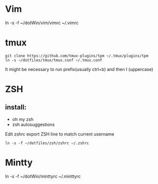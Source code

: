 # Vim
ln -s -f ~/dotWin/vim/vimrc ~/.vimrc

# tmux

```
git clone https://github.com/tmux-plugins/tpm ~/.tmux/plugins/tpm
ln -s ~/dotfiles/tmux/tmux.conf ~/.tmux.conf
```

It might be necessary to run prefix(usually ctrl+b) and then I (uppercase)

# ZSH

## install:
- oh my zsh
- zsh autosuggestions

Edit zshrc export ZSH line to match current username

```
ln -s -f ~/dotfiles/zsh/zshrc ~/.zshrc
```

# Mintty
ln -s -f ~/dotWin/minttyrc ~/.minttyrc
